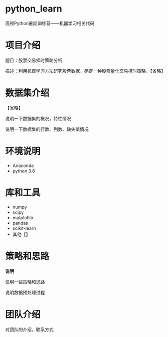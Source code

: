 # python_learn
高顿Python暑期训练营——机器学习相关代码


项目介绍
=========

题目：股票交易择时策略分析

描述：利用机器学习方法研究股票数据，确定一种股票量化交易择时策略。【省略】


数据集介绍
=======

【省略】

说明一下数据集的概况，特性情况

说明一下数据集的行数、列数、缺失值情况



环境说明
=======

- Anaconda
- python 3.8


库和工具
=======

- numpy
- scipy
- matplotlib
- pandas
- scikit-learn
- 其他【】


策略和思路
=======

**说明**

说明一些策略和思路

说明数据预处理过程


团队介绍
=======

对团队的介绍，联系方式
